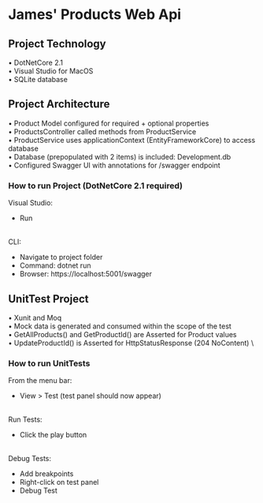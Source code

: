 # James' Products Web Api  

## Project Technology
• DotNetCore 2.1\
• Visual Studio for MacOS\
• SQLite database

## Project Architecture
• Product Model configured for required + optional properties\
• ProductsController called methods from ProductService\
• ProductService uses applicationContext (EntityFrameworkCore) to access database\
• Database (prepopulated with 2 items) is included: Development.db\
• Configured Swagger UI with annotations for /swagger endpoint

### How to run Project (DotNetCore 2.1 required)
Visual Studio:<br/>
  - Run<br/><br/>
  
CLI:<br/> 
  - Navigate to project folder
  - Command: dotnet run
  - Browser: https://localhost:5001/swagger

## UnitTest Project
• Xunit and Moq\
• Mock data is generated and consumed within the scope of the test\
• GetAllProducts() and GetProductId() are Asserted for Product values\
• UpdateProductId() is Asserted for HttpStatusResponse (204 NoContent) \

### How to run UnitTests
From the menu bar:<br/>
  - View > Test (test panel should now appear)<br/><br/>
  
Run Tests:<br/>
  - Click the play button<br/><br/>

Debug Tests:<br/>
  - Add breakpoints
  - Right-click on test panel
  - Debug Test
